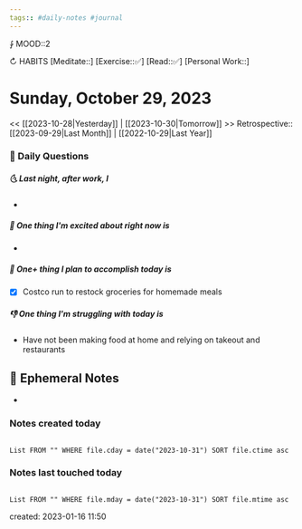 ```yaml
---
tags:: #daily-notes #journal
---
```


⨑ MOOD::2

↻ HABITS
[Meditate::]
[Exercise::✅]
[Read::✅]
[Personal Work::]

# Sunday, October 29, 2023

<< [[2023-10-28|Yesterday]] | [[2023-10-30|Tomorrow]] >>
Retrospective:: [[2023-09-29|Last Month]] | [[2022-10-29|Last Year]]

### 📅 Daily Questions

##### 🌜 Last night, after work, I

-

##### 🙌 One thing I'm excited about right now is

-

##### 🚀 One+ thing I plan to accomplish today is

- [x] Costco run to restock groceries for homemade meals

##### 👎 One thing I'm struggling with today is

- Have not been making food at home and relying on takeout and restaurants 

## 📝 Ephemeral Notes

- 

### Notes created today

```dataview

List FROM "" WHERE file.cday = date("2023-10-31") SORT file.ctime asc

```

### Notes last touched today

```dataview

List FROM "" WHERE file.mday = date("2023-10-31") SORT file.mtime asc

```

created: 2023-01-16 11:50

